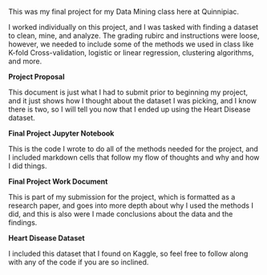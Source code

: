 This was my final project for my Data Mining class here at Quinnipiac. 

I worked individually on this project, and I was tasked with finding a dataset to clean, mine, and analyze. 
The grading rubirc and instructions were loose, however, we needed to include some of the methods we used in class like K-fold Cross-validation, logistic or linear regression, clustering algorithms, and more. 

**Project Proposal**

This document is just what I had to submit prior to beginning my project, and it just shows how I thought about the dataset I was picking, and I know there is two, so I will tell you now that I ended up using the Heart Disease dataset. 

**Final Project Jupyter Notebook**

This is the code I wrote to do all of the methods needed for the project, and I included markdown cells that follow my flow of thoughts and why and how I did things. 


**Final Project Work Document**

This is part of my submission for the project, which is formatted as a research paper, and goes into more depth about why I used the methods I did, and this is also were I made conclusions about the data and the findings. 

**Heart Disease Dataset**

I included this dataset that I found on Kaggle, so feel free to follow along with any of the code if you are so inclined. 
